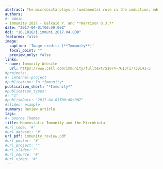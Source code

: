 ```yaml
---
abstract: The microbiota plays a fundamental role in the induction, education, and function of the host immune system. In return, the host immune system has evolved multiple means by which to maintain its symbiotic relationship with the microbiota. The maintenance of this dialogue allows the induction of protective responses to pathogens and the utilization of regulatory pathways involved in the sustained tolerance to innocuous antigens. The ability of microbes to set the immunological tone of tissues, both locally and systemically, requires tonic sensing of microbes and complex feedback loops between innate and adaptive components of the immune system. Here we review the dominant cellular mediators of these interactions and discuss emerging themes associated with our current understanding of the homeostatic immunological dialogue between the host and its microbiota.
authors:
#- admin
- Immunity 2017 - Belkaid Y. and **Harrison O.J.**
date: "2017-04-01T00:00:00Z"
doi: "10.1016/j.immuni.2017.04.008"
featured: false
image:
  caption: 'Image credit: [**Immunity**]'
  focal_point: ""
  preview_only: false
links:
- name: Immunity Website
  url: https://www.cell.com/immunity/fulltext/S1074-7613(17)30141-3
#projects:
#- internal-project
#publication: In *Immunity*
publication_short: "*Immunity*"
#publication_types:
#- "1"
#publishDate: "2017-04-01T00:00:00Z"
#slides: example
summary: Review article
tags:
#- Source Themes
title: Homeostatic Immunity and the Microbiota
#url_code: '#'
#url_dataset: '#'
url_pdf: immunity_review.pdf
#url_poster: '#'
#url_project: ""
#url_slides: ""
#url_source: '#'
#url_video: '#'
---
```


